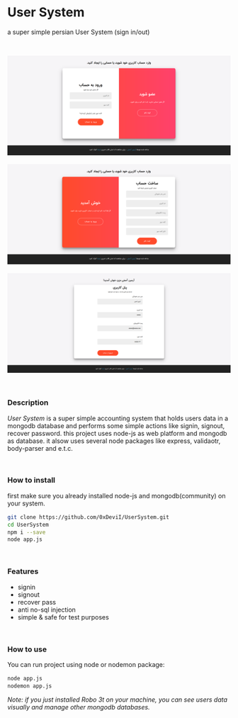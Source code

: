 # User System
a super simple persian User System (sign in/out)

&nbsp;
<center><img src="resources/r1.png"></center>
&nbsp;
<center><img src="resources/r2.png"></center>
&nbsp;
<center><img src="resources/r3.png"></center>

&nbsp;
### Description
*User System* is a super simple accounting system that holds users data in a mongodb database and performs some simple actions like signin, signout, recover password. this project uses node-js as web platform and mongodb as database. it alsow uses several node packages like express, validaotr, body-parser and e.t.c.

&nbsp;
### How to install
first make sure you already installed node-js and mongodb(community) on your system.
```bash
git clone https://github.com/0xDeviI/UserSystem.git
cd UserSystem
npm i --save
node app.js
```

&nbsp;
### Features
- signin
- signout
- recover pass
- anti no-sql injection
- simple & safe for test purposes

&nbsp;
### How to use
You can run project using node or nodemon package:
```bash
node app.js
nodemon app.js
```
*Note: if you just installed Robo 3t on your machine, you can see users data visually and manage other mongodb databases.*
